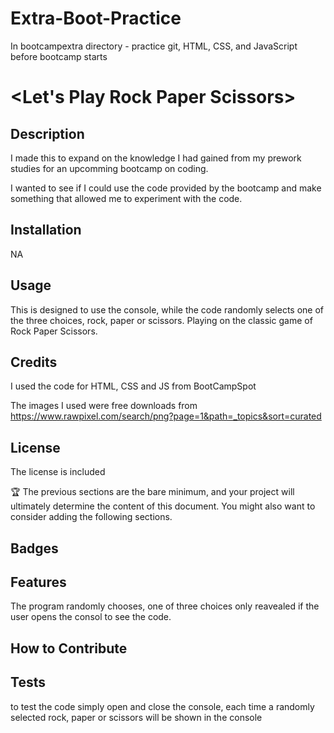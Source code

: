 # Extra-Boot-Practice
In bootcampextra directory - practice git, HTML, CSS, and JavaScript before bootcamp starts

# <Let's Play Rock Paper Scissors>

## Description

I made this to expand on the knowledge I had gained from my prework studies for an upcomming bootcamp on coding. 

I wanted to see if I could use the code provided by the bootcamp and make something that allowed me to experiment with the code.

## Installation
NA
## Usage

This is designed to use the console, while the code randomly selects one of the three choices, rock, paper or scissors. Playing on the classic game of Rock Paper Scissors.


## Credits

I used the code for HTML, CSS and JS from BootCampSpot

The images I used were free downloads from 
https://www.rawpixel.com/search/png?page=1&path=_topics&sort=curated


## License
The license is included

🏆 The previous sections are the bare minimum, and your project will ultimately determine the content of this document. You might also want to consider adding the following sections.

## Badges

## Features

The program randomly chooses, one of three choices only reavealed if the user opens the consol to see the code.

## How to Contribute


## Tests

to test the code simply open and close the console, each time a randomly selected rock, paper or scissors will be shown in the console


